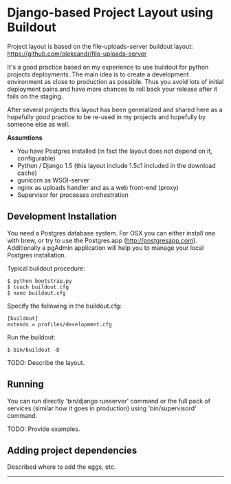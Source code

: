 Django-based Project Layout using Buildout
===================

Project layout is based on the file-uploads-server buildout layout:
<https://github.com/oleksandr/file-uploads-server>

It's a good practice based on my experience to use buildout for python projects deployments.
The main idea is to create a development environment as close to production as possible. Thus you avoid
lots of initial deployment pains and have more chances to roll back your release after it fails on the staging.

After several projects this layout has been generalized and shared here as a hopefully good practice to be re-used in my projects and hopefully by someone else as well.

**Assumtions**
* You have Postgres installed (in fact the layout does not depend on it, configurable)
* Python / Django 1.5 (this layout include 1.5c1 included in the download cache)
* gunicorn as WSGI-server
* nginx as uploads handler and as a web front-end (proxy)
* Supervisor for processes orchestration


Development Installation
-------------

You need a Postgres database system. For OSX you can either install one with brew, or try to use
the Postgres.app (http://postgresapp.com). Additionally a pgAdmin application will help you
to manage your local Postgres installation.

Typical buildout procedure:

    $ python bootstrap.py
    $ touch buildout.cfg
    $ nano buildout.cfg

Specify the following in the buildout.cfg:

    [buildout]
    extends = profiles/development.cfg

Run the buildout:

    $ bin/buildout -D

TODO: Describe the layout.

Running
-------------

You can run directly 'bin/django runserver' command or the full pack of services (similar how it goes in production) using 'bin/supervisord' command.

TODO: Provide examples.

Adding project dependencies
-------------

Described where to add the eggs, etc.



-------------